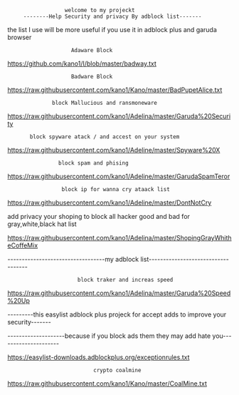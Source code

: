                       welcome to my projeckt
         --------Help Security and privacy By adblock list-------
the list I use will be more useful if you use it in adblock plus and garuda browser
            
                        
                        Adaware Block
                        
https://github.com/kano1/I/blob/master/badway.txt

                        Badware Block
https://raw.githubusercontent.com/kano1/Kano/master/BadPupetAlice.txt

                  block Mallucious and ransmoneware     

https://raw.githubusercontent.com/kano1/Adelina/master/Garuda%20Security

           block spyware atack / and accest on your system    

https://raw.githubusercontent.com/kano1/Adeline/master/Spyware%20X

                    block spam and phising      

https://raw.githubusercontent.com/kano1/Adeline/master/GarudaSpamTeror

                     block ip for wanna cry ataack list           
 
https://raw.githubusercontent.com/kano1/Adeline/master/DontNotCry

   add privacy your shoping to block all hacker good and bad for gray,white,black hat list

https://raw.githubusercontent.com/kano1/Adelina/master/ShopingGrayWhitheCoffeMix

----------------------------------my adblock list-----------------------------------         
               
                          block traker and increas speed
 
https://raw.githubusercontent.com/kano1/Adelina/master/Garuda%20Speed%20Up

---------this easylist adblock plus projeck for accept adds to improve your security-------          


--------------------because if you block ads them they may add hate you---------------------

https://easylist-downloads.adblockplus.org/exceptionrules.txt

                               crypto coalmine             
                 
https://raw.githubusercontent.com/kano1/Kano/master/CoalMine.txt
